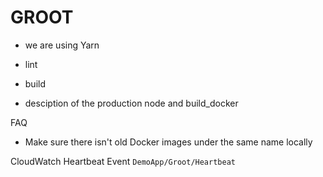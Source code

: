 # GROOT

- we are using Yarn
- lint
- build

- desciption of the production node and build_docker


FAQ
- Make sure there isn't old  Docker images under the same name locally 


CloudWatch Heartbeat Event
`DemoApp/Groot/Heartbeat`